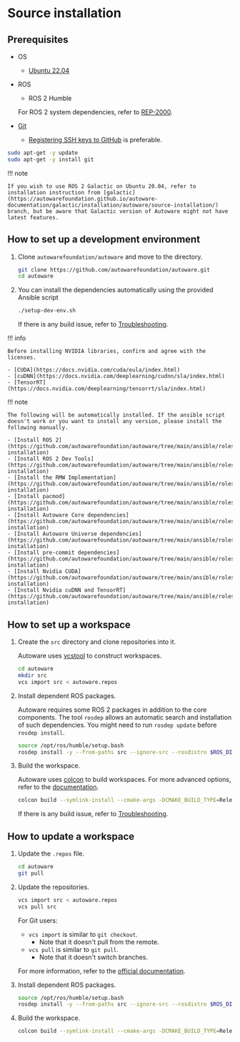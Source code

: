# Source installation

## Prerequisites

- OS

  - [Ubuntu 22.04](https://releases.ubuntu.com/22.04/)

- ROS

  - ROS 2 Humble

  For ROS 2 system dependencies, refer to [REP-2000](https://www.ros.org/reps/rep-2000.html).

- [Git](https://git-scm.com/)
  - [Registering SSH keys to GitHub](https://github.com/settings/keys) is preferable.

```bash
sudo apt-get -y update
sudo apt-get -y install git
```

!!! note

    If you wish to use ROS 2 Galactic on Ubuntu 20.04, refer to installation instruction from [galactic](https://autowarefoundation.github.io/autoware-documentation/galactic/installation/autoware/source-installation/) branch, but be aware that Galactic version of Autoware might not have latest features.

## How to set up a development environment

1. Clone `autowarefoundation/autoware` and move to the directory.

   ```bash
   git clone https://github.com/autowarefoundation/autoware.git
   cd autoware
   ```

2. You can install the dependencies automatically using the provided Ansible script

   ```bash
   ./setup-dev-env.sh
   ```

   If there is any build issue, refer to [Troubleshooting](../../support/troubleshooting.md#build-issues).

!!! info

    Before installing NVIDIA libraries, confirm and agree with the licenses.

    - [CUDA](https://docs.nvidia.com/cuda/eula/index.html)
    - [cuDNN](https://docs.nvidia.com/deeplearning/cudnn/sla/index.html)
    - [TensorRT](https://docs.nvidia.com/deeplearning/tensorrt/sla/index.html)

!!! note

    The following will be automatically installed. If the ansible script doesn't work or you want to install any version, please install the following manually.

    - [Install ROS 2](https://github.com/autowarefoundation/autoware/tree/main/ansible/roles/ros2#manual-installation)
    - [Install ROS 2 Dev Tools](https://github.com/autowarefoundation/autoware/tree/main/ansible/roles/ros2_dev_tools#manual-installation)
    - [Install the RMW Implementation](https://github.com/autowarefoundation/autoware/tree/main/ansible/roles/rmw_implementation#manual-installation)
    - [Install pacmod](https://github.com/autowarefoundation/autoware/tree/main/ansible/roles/pacmod#manual-installation)
    - [Install Autoware Core dependencies](https://github.com/autowarefoundation/autoware/tree/main/ansible/roles/autoware_core#manual-installation)
    - [Install Autoware Universe dependencies](https://github.com/autowarefoundation/autoware/tree/main/ansible/roles/autoware_universe#manual-installation)
    - [Install pre-commit dependencies](https://github.com/autowarefoundation/autoware/tree/main/ansible/roles/pre_commit#manual-installation)
    - [Install Nvidia CUDA](https://github.com/autowarefoundation/autoware/tree/main/ansible/roles/cuda#manual-installation)
    - [Install Nvidia cuDNN and TensorRT](https://github.com/autowarefoundation/autoware/tree/main/ansible/roles/tensorrt#manual-installation)

## How to set up a workspace

1. Create the `src` directory and clone repositories into it.

   Autoware uses [vcstool](https://github.com/dirk-thomas/vcstool) to construct workspaces.

   ```bash
   cd autoware
   mkdir src
   vcs import src < autoware.repos
   ```

2. Install dependent ROS packages.

   Autoware requires some ROS 2 packages in addition to the core components.
   The tool `rosdep` allows an automatic search and installation of such dependencies.
   You might need to run `rosdep update` before `rosdep install`.

   ```bash
   source /opt/ros/humble/setup.bash
   rosdep install -y --from-paths src --ignore-src --rosdistro $ROS_DISTRO
   ```

3. Build the workspace.

   Autoware uses [colcon](https://github.com/colcon) to build workspaces.
   For more advanced options, refer to the [documentation](https://colcon.readthedocs.io/).

   ```bash
   colcon build --symlink-install --cmake-args -DCMAKE_BUILD_TYPE=Release
   ```

   If there is any build issue, refer to [Troubleshooting](../../support/troubleshooting.md#build-issues).

## How to update a workspace

1. Update the `.repos` file.

   ```bash
   cd autoware
   git pull
   ```

2. Update the repositories.

   ```bash
   vcs import src < autoware.repos
   vcs pull src
   ```

   For Git users:

   - `vcs import` is similar to `git checkout`.
     - Note that it doesn't pull from the remote.
   - `vcs pull` is similar to `git pull`.
     - Note that it doesn't switch branches.

   For more information, refer to the [official documentation](https://github.com/dirk-thomas/vcstool).

3. Install dependent ROS packages.

   ```bash
   source /opt/ros/humble/setup.bash
   rosdep install -y --from-paths src --ignore-src --rosdistro $ROS_DISTRO
   ```

4. Build the workspace.

   ```bash
   colcon build --symlink-install --cmake-args -DCMAKE_BUILD_TYPE=Release
   ```
